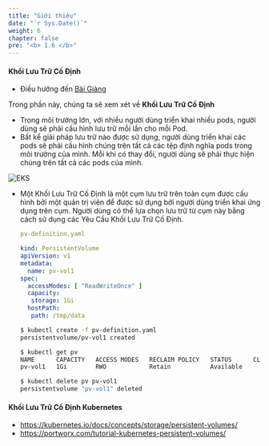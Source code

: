 ```yaml
---
title: "Giới thiệu"
date: "`r Sys.Date()`"
weight: 6
chapter: false
pre: "<b> 1.6 </b>"
---
```


#### Khối Lưu Trữ Cố Định

  - Điều hướng đến [Bài Giảng](https://kodekloud.com/topic/persistent-volumes-4/)

Trong phần này, chúng ta sẽ xem xét về **Khối Lưu Trữ Cố Định**

- Trong môi trường lớn, với nhiều người dùng triển khai nhiều pods, người dùng sẽ phải cấu hình lưu trữ mỗi lần cho mỗi Pod.
- Bất kể giải pháp lưu trữ nào được sử dụng, người dùng triển khai các pods sẽ phải cấu hình chúng trên tất cả các tệp định nghĩa pods trong môi trường của mình. Mỗi khi có thay đổi, người dùng sẽ phải thực hiện chúng trên tất cả các pods của mình.

![EKS](/images/0005/00016.png?featherlight=false&width=90pc)

- Một Khối Lưu Trữ Cố Định là một cụm lưu trữ trên toàn cụm được cấu hình bởi một quản trị viên để được sử dụng bởi người dùng triển khai ứng dụng trên cụm. Người dùng có thể lựa chọn lưu trữ từ cụm này bằng cách sử dụng các Yêu Cầu Khối Lưu Trữ Cố Định.

  ```yaml
  pv-definition.yaml
  
  kind: PersistentVolume
  apiVersion: v1
  metadata:
    name: pv-vol1
  spec:
    accessModes: [ "ReadWriteOnce" ]
    capacity:
     storage: 1Gi
    hostPath:
     path: /tmp/data
  ```

  ```bash
  $ kubectl create -f pv-definition.yaml
  persistentvolume/pv-vol1 created

  $ kubectl get pv
  NAME      CAPACITY   ACCESS MODES   RECLAIM POLICY   STATUS      CLAIM   STORAGECLASS   REASON   AGE
  pv-vol1   1Gi        RWO            Retain           Available                                   3min
  
  $ kubectl delete pv pv-vol1
  persistentvolume "pv-vol1" deleted
  ```

#### Khối Lưu Trữ Cố Định Kubernetes

- https://kubernetes.io/docs/concepts/storage/persistent-volumes/
- https://portworx.com/tutorial-kubernetes-persistent-volumes/